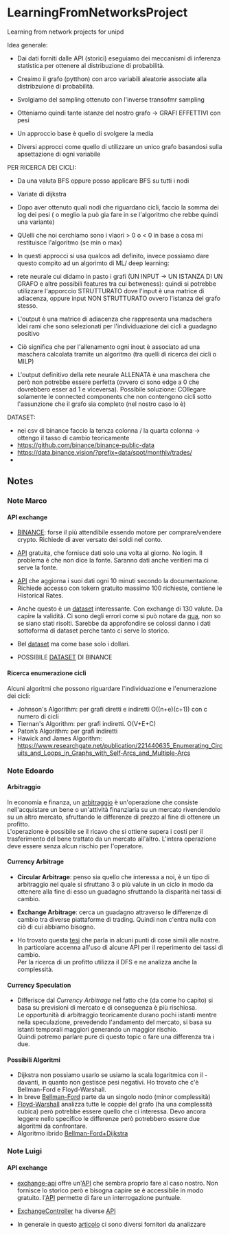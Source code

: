 # LearningFromNetworksProject
Learning from network projects for unipd

Idea generale:
- Dai dati forniti dalle API (storici) eseguiamo dei meccanismi di inferenza statistica per ottenere al distribuzione di probabilità. 
- Creaimo il grafo (pytthon) con arco variabili aleatorie associate alla distribzuione di probabilità.
- Svolgiamo del sampling ottenuto con l'inverse transofmr sampling
- Otteniamo quindi tante istanze del nostro grafo -> GRAFI EFFETTIVI con pesi


- Un approccio base è quello di svolgere la media 
- Diversi approcci come quello di utilizzare un unico grafo basandosi sulla apsettazione di ogni variabile 

PER RICERCA DEI CICLI:
- Da una valuta BFS oppure posso applicare BFS su tutti i nodi
- Variate di dijkstra
- Dopo aver ottenuto quali nodi che riguardano cicli, faccio la somma dei log dei pesi ( o meglio la può gia fare in se l'algoritmo che rebbe quindi una variante)
- QUelli che noi cerchiamo sono i vlaori > 0 o < 0 in base a cosa mi restituisce l'algoritmo (se min o max)


- In questi approcci si usa qualcos adi definito, invece possiamo dare questo compito ad un algorimto di ML/ deep learning:
- rete neurale  cui didamo in pasto i grafi (UN INPUT -> UN ISTANZA DI UN GRAFO e altre possibili features tra cui betweness): quindi si potrebbe utilizzare l'apporccio STRUTTURATO dove l'input è una matrice di adiacenza, oppure input NON STRUTTURATO ovvero l'istanza del grafo stesso.
- L'output è una matrice di adiacenza che rappresenta una madschera ìdei rami che sono selezionati per l'individuazione dei  cicli a guadagno positivo
- Ciò significa che per l'allenamento ogni inout è associato ad una maschera calcolata tramite un algoritmo (tra quelli di ricerca dei cicli o MILP)
- L'output definitivo della rete neurale ALLENATA è una maschera che però non potrebbe essere perfetta (ovvero ci sono edge a 0 che dovrebbero esser ad 1 e viceversa). Possibile soluzione: COllegare solamente le connected components che non contengono cicli sotto l'assunzione che il grafo sia completo (nel nostro caso lo è)

DATASET:
- nei csv di binance faccio la terxza colonna / la quarta colonna -> ottengo il tasso di cambio teoricamente
- https://github.com/binance/binance-public-data
- https://data.binance.vision/?prefix=data/spot/monthly/trades/
- 
## Notes

### Note Marco

#### API exchange
- [BINANCE](https://developers.binance.com/docs/binance-spot-api-docs/rest-api\#exchange-information\item): forse il più attendibile essendo motore per comprare/vendere crypto. Richiede di aver versato dei soldi nel conto.

- [API](https://github.com/fawazahmed0/exchange-api) gratuita, che fornisce dati solo una volta al giorno. No login. Il problema è che non dice la fonte. Saranno dati anche veritieri ma ci serve la fonte.

- [API](https://exchangerate.host/documentation) che aggiorna i suoi dati ogni 10 minuti secondo la documentazione. Richiede accesso con tokern gratuito massimo 100 richieste, contiene le Historical Rates.

- Anche questo è un [dataset](https://www.kaggle.com/datasets/dhruvildave/currency-exchange-rates) interessante. Con exchange di 130 valute. Da capire la validità. Ci sono degli errori come si può notare da [qua](https://www.kaggle.com/discussions/general/234811), non so se siano stati risolti. 
Sarebbe da approfondire se colossi danno i dati sottoforma di dataset perche tanto ci serve lo storico.

- Bel [dataset](https://www.kaggle.com/datasets/kaushiksuresh147/top-10-cryptocurrencies-historical-dataset) ma come base solo i dollari. 
		
- POSSIBILE [DATASET](https://www.binance.com/en/support/faq/how-to-download-historical-market-data-on-binance-5810ae42176b4770b880ce1f14932262) DI BINANCE

#### Ricerca enumerazione cicli
Alcuni algoritmi che possono riguardare l'individuazione e l'enumerazione dei cicli:
- Johnson's Algorithm: per grafi diretti e indiretti O((n+e)(c+1)) con c numero di cicli
- Tiernan's Algorithm: per grafi indiretti. O(V+E+C)
- Paton’s Algorithm: per grafi indiretti
- Hawick and James Algorithm: https://www.researchgate.net/publication/221440635_Enumerating_Circuits_and_Loops_in_Graphs_with_Self-Arcs_and_Multiple-Arcs
### Note Edoardo

#### Arbitraggio

In economia e finanza, un [arbitraggio](https://it.wikipedia.org/wiki/Arbitraggio) è un'operazione che consiste nell'acquistare un bene o un'attività finanziaria su un mercato rivendendolo su un altro mercato, sfruttando le differenze di prezzo al fine di ottenere un profitto.  
L'operazione è possibile se il ricavo che si ottiene supera i costi per il trasferimento del bene trattato da un mercato all'altro. L'intera operazione deve essere senza alcun rischio per l'operatore.

#### Currency Arbitrage

- **Circular Arbitrage**: penso sia quello che interessa a noi, è un tipo di arbitraggio nel quale si sfruttano 3 o più valute in un ciclo in modo da ottenere alla fine di esso un guadagno sfruttando la disparità nei tassi di cambio.
		
- **Exchange Arbitrage**: cerca un guadagno attraverso le differenze di cambio tra diverse piattaforme di trading. Quindi non c'entra nulla con ciò di cui abbiamo bisogno.

- Ho trovato questa [tesi](https://www.theseus.fi/handle/10024/795754) che parla in alcuni punti di cose simili alle nostre. In particolare accenna all'uso di alcune API per il reperimento dei tassi di cambio.  
Per la ricerca di un profitto utilizza il DFS e ne analizza anche la complessità.

#### Currency Speculation
- Differisce dal *Currency Arbitrage* nel fatto che (da come ho capito) si basa su previsioni di mercato e di conseguenza è più rischiosa.  
Le opportunità di arbitraggio teoricamente durano pochi istanti mentre nella speculazione, prevedendo l'andamento del mercato, si basa su istanti temporali maggiori generando un maggior rischio.  
Quindi potremo parlare pure di questo topic o fare una differenza tra i due.

#### Possibili Algoritmi
 - Dijkstra non possiamo usarlo se usiamo la scala logaritmica con il - davanti, in quanto non gestisce pesi negativi. Ho trovato che c'è Bellman-Ford e Floyd-Warshall.
 - In breve [Bellman-Ford](https://www.mdpi.com/2227-7390/12/16/2590) parte da un singolo nodo (minor complessità)
 - [Floyd-Warshall](https://www.sciencedirect.com/science/article/pii/S002001901000027X) analizza tutte le coppie del grafo (ha una complessità cubica) però potrebbe essere quello che ci interessa. Devo ancora leggere nello specifico le differenze però potrebbero essere due algoritmi da confrontare.
 - Algoritmo ibrido [Bellman-Ford+Dijkstra](https://www.sciencedirect.com/science/article/pii/S1570866717300011)

### Note Luigi

#### API exchange
- [exchange-api](https://swapzone.io/partners/exchange-api) offre un'[API](https://documenter.getpostman.com/view/16362858/UVXokDS6#06a5c43d-be60-45ef-8b76-161bf275c5bd) che sembra proprio fare al caso nostro. Non fornisce lo storico però e bisogna capire se è accessibile in modo gratuito.
l'[API](https://documenter.getpostman.com/view/16362858/UVXokDS6#898f2264-7286-41a4-8843-bf143a67a6ab) permette di fare un interrogazione puntuale.
- [ExchangeController](https://simpleswap.io/affiliate-program/en/how-to-start/api?ref=660adad2c784&utm_source=coinmonks&utm_medium=sponsored&utm_campaign=API) ha diverse [API](https://api.simpleswap.io/#/Exchange/ExchangeController_getEstimated)

- In generale in questo [articolo](https://medium.com/coinmonks/best-crypto-apis-for-developers-5efe3a597a9f) ci sono diversi fornitori da analizzare
